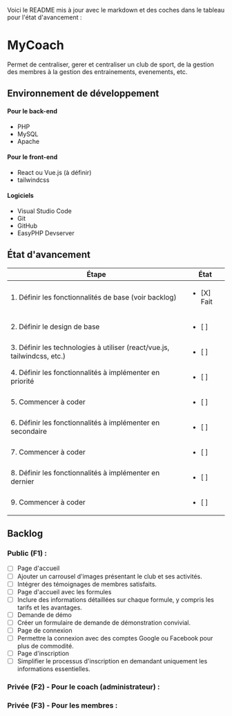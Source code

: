 Voici le README mis à jour avec le markdown et des coches dans le tableau pour l'état d'avancement :

# MyCoach

Permet de centraliser, gerer et centraliser un club de sport, de la gestion des membres à la gestion des entrainements, evenements, etc. 

## Environnement de développement

#### Pour le back-end

- PHP  
- MySQL
- Apache

#### Pour le front-end  

- React ou Vue.js (à définir)
- tailwindcss

#### Logiciels  

- Visual Studio Code
- Git
- GitHub
- EasyPHP Devserver

## État d'avancement

| Étape | État |
|-|-|
| 1. Définir les fonctionnalités de base (voir backlog) | <ul><li>[X] Fait</li><ul> |
| 2. Définir le design de base | <ul><li>[ ] </li><ul> |
| 3. Définir les technologies à utiliser (react/vue.js, tailwindcss, etc.) | <ul><li>[ ] </li><ul> |  
| 4. Définir les fonctionnalités à implémenter en priorité | <ul><li>[ ] </li><ul> |
| 5. Commencer à coder | <ul><li>[ ] </li><ul> |
| 6. Définir les fonctionnalités à implémenter en secondaire | <ul><li>[ ] </li><ul> |
| 7. Commencer à coder | <ul><li>[ ] </li><ul> |  
| 8. Définir les fonctionnalités à implémenter en dernier | <ul><li>[ ] </li><ul> |
| 9. Commencer à coder | <ul><li>[ ] </li><ul> |

## Backlog 

### Public (**F1**) :

- [ ] Page d'accueil
- [ ] Ajouter un carrousel d'images présentant le club et ses activités. 
- [ ] Intégrer des témoignages de membres satisfaits.
- [ ] Page d'accueil avec les formules  
- [ ] Inclure des informations détaillées sur chaque formule, y compris les tarifs et les avantages.
- [ ] Demande de démo
- [ ] Créer un formulaire de demande de démonstration convivial. 
- [ ] Page de connexion   
- [ ] Permettre la connexion avec des comptes Google ou Facebook pour plus de commodité.
- [ ] Page d'inscription
- [ ] Simplifier le processus d'inscription en demandant uniquement les informations essentielles.

### Privée (**F2**) - Pour le coach (administrateur) :

### Privée (**F3**) - Pour les membres :

